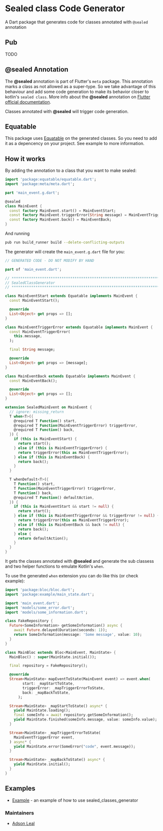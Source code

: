 # Sealed class Code Generator

A Dart package that generates code for classes annotated with `@sealed` annotation

## Pub

TODO

## @sealed Annotation

The **@sealed** annotation is part of Flutter's `meta` package. This annotation marks a class as not allowed as a super-type. So we take advantage of this behaviour and add some code generation to make its behavior closer to kotlin's `sealed class`. More info about the **@sealed** annotation on [Flutter official documentation](https://api.flutter.dev/flutter/meta/sealed-constant.html).

Classes annotated with **@sealed** will trigger code generation.

## Equatable

This package uses [Equatable](https://pub.dev/packages/equatable) on the generated classes. So you need to add it as a depencency on your project. See example to more information.

## How it works

By adding the annotation to a class that you want to make sealed:

```dart
import 'package:equatable/equatable.dart';
import 'package:meta/meta.dart';

part 'main_event.g.dart';

@sealed
class MainEvent {
  const factory MainEvent.start() = MainEventStart;
  const factory MainEvent.triggerError(String message) = MainEventTriggerError;
  const factory MainEvent.back() = MainEventBack;
}
```

And running
```bash
pub run build_runner build --delete-conflicting-outputs
```

The generator will create the `main_event.g.dart` file for you:

```dart
// GENERATED CODE - DO NOT MODIFY BY HAND

part of 'main_event.dart';

// **************************************************************************
// SealedClassGenerator
// **************************************************************************

class MainEventStart extends Equatable implements MainEvent {
  const MainEventStart();

  @override
  List<Object> get props => [];
}

class MainEventTriggerError extends Equatable implements MainEvent {
  const MainEventTriggerError(
    this.message,
  );

  final String message;

  @override
  List<Object> get props => [message];
}

class MainEventBack extends Equatable implements MainEvent {
  const MainEventBack();

  @override
  List<Object> get props => [];
}

extension SealedMainEvent on MainEvent {
  // ignore: missing_return
  T when<T>({
    @required T Function() start,
    @required T Function(MainEventTriggerError) triggerError,
    @required T Function() back,
  }) {
    if (this is MainEventStart) {
      return start();
    } else if (this is MainEventTriggerError) {
      return triggerError(this as MainEventTriggerError);
    } else if (this is MainEventBack) {
      return back();
    }
  }

  T whenDefault<T>({
    T Function() start,
    T Function(MainEventTriggerError) triggerError,
    T Function() back,
    @required T Function() defaultAction,
  }) {
    if (this is MainEventStart && start != null) {
      return start();
    } else if (this is MainEventTriggerError && triggerError != null) {
      return triggerError(this as MainEventTriggerError);
    } else if (this is MainEventBack && back != null) {
      return back();
    } else {
      return defaultAction();
    }
  }
}
```

It gets the classes annotated with **@sealed** and generate the sub classess and two helper functions to emulate Kotlin's `when`.

To use the generated `when` extension you can do like this (or check example): 

```dart
import 'package:bloc/bloc.dart';
import 'package:example/main_state.dart';

import 'main_event.dart';
import 'models/some_error.dart';
import 'models/some_information.dart';

class FakeRepository {
  Future<SomeInformation> getSomeInformation() async {
    await Future.delayed(Duration(seconds: 1));
    return SomeInformation(message: 'Some message', value: 10);
  }
}

class MainBloc extends Bloc<MainEvent, MainState> {
  MainBloc() : super(MainState.initial());

  final repository = FakeRepository();

  @override
  Stream<MainState> mapEventToState(MainEvent event) => event.when(
        start: _mapStartToState,
        triggerError: _mapTriggerErrorToState,
        back: _mapBackToState,
      );

  Stream<MainState> _mapStartToState() async* {
    yield MainState.loading();
    final someInfo = await repository.getSomeInformation();
    yield MainState.finished(someInfo.message, value: someInfo.value);
  }

  Stream<MainState> _mapTriggerErrorToState(
    MainEventTriggerError event,
  ) async* {
    yield MainState.error(SomeError("code", event.message));
  }

  Stream<MainState> _mapBackToState() async* {
    yield MainState.initial();
  }
}
```

## Examples

- [Example](https://github.com/adsonpleal/sealed-classes-generator/tree/master/example) - an example of how to use sealed_classes_generator

### Maintainers

- [Adson Leal](https://github.com/adsonpleal)
